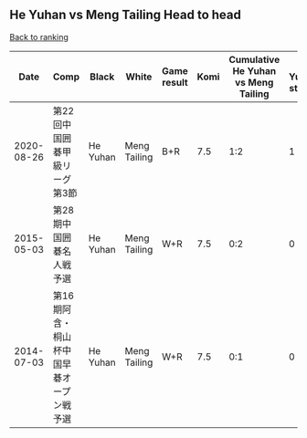 ## He Yuhan vs Meng Tailing Head to head

[Back to ranking](../../index.md)




| **Date** | **Comp** | **Black** | **White** | **Game result** | **Komi** | **Cumulative He Yuhan vs Meng Tailing** | **He Yuhan streak** | **Meng Tailing streak** | 
| --- | --- | --- | --- | --- | --- | --- | --- | --- |
| 2020-08-26 | 第22回中国囲碁甲級リーグ第3節 | He Yuhan | Meng Tailing | B+R | 7.5 | 1:2 | 1 | 0 | 
| 2015-05-03 | 第28期中国囲碁名人戦予選 | He Yuhan | Meng Tailing | W+R | 7.5 | 0:2 | 0 | 2 | 
| 2014-07-03 | 第16期阿含・桐山杯中国早碁オープン戦予選 | He Yuhan | Meng Tailing | W+R | 7.5 | 0:1 | 0 | 1 |




